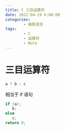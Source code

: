 ```yaml
---
title: C 三目运算符
date: 2022-04-19 6:00:00
categories:
        - 编程语言
tags:
        - C
        - 运算符
        - Note
---
```


# 三目运算符

```c
a ? b : c
```

相当于 if 语句

```c
if (a);
   b;
else
   c;
return 0;
```

